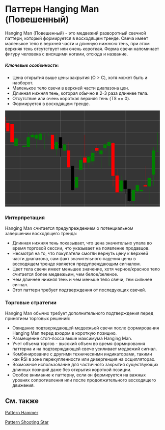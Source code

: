 # Паттерн Hanging Man (Повешенный)

Hanging Man (Повешенный) - это медвежий разворотный свечной паттерн, который формируется в восходящем тренде. Свеча имеет маленькое тело в верхней части и длинную нижнюю тень, при этом верхняя тень отсутствует или очень короткая. Форма свечи напоминает фигуру человека с висящими ногами, отсюда и название.

##### Ключевые особенности:

- Цена открытия выше цены закрытия (O > C), хотя может быть и наоборот.
- Маленькое тело свечи в верхней части диапазона цен.
- Длинная нижняя тень, которая обычно в 2-3 раза длиннее тела.
- Отсутствие или очень короткая верхняя тень (TS == 0).
- Формируется в восходящем тренде.

![Hanging Man Pattern](../../../images/hangingmanpattern.png)

### Интерпретация

Hanging Man считается предупреждением о потенциальном завершении восходящего тренда:

- Длинная нижняя тень показывает, что цена значительно упала во время торговой сессии, что указывает на появление продавцов.
- Несмотря на то, что покупатели смогли вернуть цену к верхней части диапазона, сам факт значительного падения цены в восходящем тренде является предупреждающим сигналом.
- Цвет тела свечи имеет меньшее значение, хотя черное/красное тело считается более медвежьим, чем белое/зеленое.
- Чем длиннее нижняя тень и чем меньше тело свечи, тем сильнее сигнал.
- Этот паттерн требует подтверждения от последующих свечей.

### Торговые стратегии

Hanging Man обычно требует дополнительного подтверждения перед принятием торговых решений:

- Ожидание подтверждающей медвежьей свечи после формирования Hanging Man перед входом в короткую позицию.
- Размещение стоп-лосса выше максимума Hanging Man.
- Учет объема торгов - высокий объем во время формирования паттерна и на подтверждающей свече усиливает медвежий сигнал.
- Комбинирование с другими техническими индикаторами, такими как RSI в зоне перекупленности или дивергенция на осцилляторах.
- Возможное использование для частичного закрытия существующих длинных позиций даже без открытия короткой позиции.
- Особое внимание к паттерну, если он формируется на важных уровнях сопротивления или после продолжительного восходящего движения.

## См. также

[Pattern Hammer](hammer.md)

[Pattern Shooting Star](shooting_star.md)
